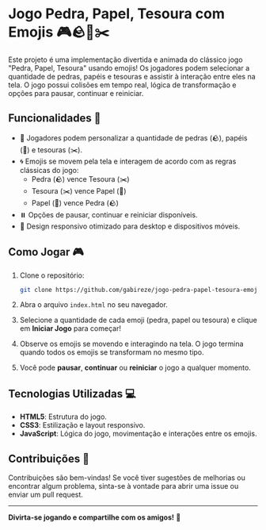 # Jogo Pedra, Papel, Tesoura com Emojis 🎮🪨📄✂️

Este projeto é uma implementação divertida e animada do clássico jogo "Pedra, Papel, Tesoura" usando emojis! Os jogadores podem selecionar a quantidade de pedras, papéis e tesouras e assistir à interação entre eles na tela. O jogo possui colisões em tempo real, lógica de transformação e opções para pausar, continuar e reiniciar.

## Funcionalidades 🚀

- 🎲 Jogadores podem personalizar a quantidade de pedras (🪨), papéis (📄) e tesouras (✂️).
- 🌀 Emojis se movem pela tela e interagem de acordo com as regras clássicas do jogo:
  - Pedra (🪨) vence Tesoura (✂️)
  - Tesoura (✂️) vence Papel (📄)
  - Papel (📄) vence Pedra (🪨)
- ⏸️ Opções de pausar, continuar e reiniciar disponíveis.
- 📱 Design responsivo otimizado para desktop e dispositivos móveis.

## Como Jogar 🎮

1. Clone o repositório:

   ```bash
   git clone https://github.com/gabireze/jogo-pedra-papel-tesoura-emoji.git
   ```

2. Abra o arquivo `index.html` no seu navegador.

3. Selecione a quantidade de cada emoji (pedra, papel ou tesoura) e clique em **Iniciar Jogo** para começar!

4. Observe os emojis se movendo e interagindo na tela. O jogo termina quando todos os emojis se transformam no mesmo tipo.

5. Você pode **pausar**, **continuar** ou **reiniciar** o jogo a qualquer momento.

## Tecnologias Utilizadas 💻

- **HTML5**: Estrutura do jogo.
- **CSS3**: Estilização e layout responsivo.
- **JavaScript**: Lógica do jogo, movimentação e interações entre os emojis.

## Contribuições 🤝

Contribuições são bem-vindas! Se você tiver sugestões de melhorias ou encontrar algum problema, sinta-se à vontade para abrir uma issue ou enviar um pull request.

---

**Divirta-se jogando e compartilhe com os amigos!** 🎉

